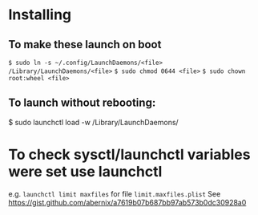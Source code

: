 # Installing
## To make these launch on boot

`$ sudo ln -s ~/.config/LaunchDaemons/<file> /Library/LaunchDaemons/<file>`
`$ sudo chmod 0644 <file>`
`$ sudo chown root:wheel <file>`

## To launch without rebooting:

$ sudo launchctl load -w /Library/LaunchDaemons/<file>

# To check sysctl/launchctl variables were set use launchctl

e.g. `launchctl limit maxfiles` for file `limit.maxfiles.plist`
See https://gist.github.com/abernix/a7619b07b687bb97ab573b0dc30928a0

